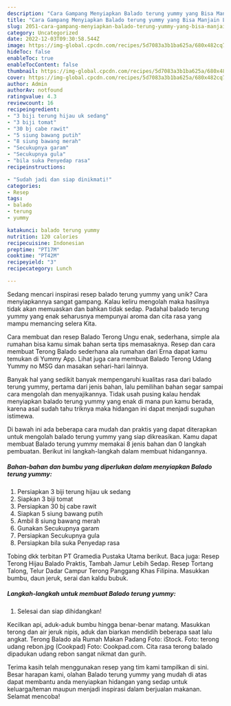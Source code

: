 ```yaml
---
description: "Cara Gampang Menyiapkan Balado terung yummy yang Bisa Manjain Lidah"
title: "Cara Gampang Menyiapkan Balado terung yummy yang Bisa Manjain Lidah"
slug: 2051-cara-gampang-menyiapkan-balado-terung-yummy-yang-bisa-manjain-lidah
category: Uncategorized
date: 2022-12-03T09:30:58.544Z
image: https://img-global.cpcdn.com/recipes/5d7083a3b1ba625a/680x482cq70/balado-terung-yummy-foto-resep-utama.jpg
hideToc: false
enableToc: true
enableTocContent: false
thumbnail: https://img-global.cpcdn.com/recipes/5d7083a3b1ba625a/680x482cq70/balado-terung-yummy-foto-resep-utama.jpg
cover: https://img-global.cpcdn.com/recipes/5d7083a3b1ba625a/680x482cq70/balado-terung-yummy-foto-resep-utama.jpg
author: Admin
authorAv: notfound
ratingvalue: 4.3
reviewcount: 16
recipeingredient:
- "3 biji terung hijau uk sedang"
- "3 biji tomat"
- "30 bj cabe rawit"
- "5 siung bawang putih"
- "8 siung bawang merah"
- "Secukupnya garam"
- "Secukupnya gula"
- "bila suka Penyedap rasa"
recipeinstructions:

- "Sudah jadi dan siap dinikmati!"
categories:
- Resep
tags:
- balado
- terung
- yummy

katakunci: balado terung yummy 
nutrition: 120 calories
recipecuisine: Indonesian
preptime: "PT17M"
cooktime: "PT42M"
recipeyield: "3"
recipecategory: Lunch

---
```





Sedang mencari inspirasi resep balado terung yummy yang unik? Cara menyiapkannya sangat gampang. Kalau keliru mengolah maka hasilnya tidak akan memuaskan dan bahkan tidak sedap. Padahal balado terung yummy yang enak seharusnya mempunyai aroma dan cita rasa yang mampu memancing selera Kita.





Cara membuat dan resep Balado Terong Ungu enak, sederhana, simple ala rumahan bisa kamu simak bahan serta tips memasaknya. Resep dan cara membuat Terong Balado sederhana ala rumahan dari Erna dapat kamu temukan di Yummy App. Lihat juga cara membuat Balado Terong Udang Yummy no MSG dan masakan sehari-hari lainnya.

Banyak hal yang sedikit banyak mempengaruhi kualitas rasa dari balado terung yummy, pertama dari jenis bahan, lalu pemilihan bahan segar sampai cara mengolah dan menyajikannya. Tidak usah pusing kalau hendak menyiapkan balado terung yummy yang enak di mana pun kamu berada, karena asal sudah tahu triknya maka hidangan ini dapat menjadi suguhan istimewa.






Di bawah ini ada beberapa cara mudah dan praktis yang dapat diterapkan untuk mengolah balado terung yummy yang siap dikreasikan. Kamu dapat membuat Balado terung yummy memakai 8 jenis bahan dan 0 langkah pembuatan. Berikut ini langkah-langkah dalam membuat hidangannya.

<!--inarticleads1-->

##### Bahan-bahan dan bumbu yang diperlukan dalam menyiapkan Balado terung yummy:

1. Persiapkan 3 biji terung hijau uk sedang
1. Siapkan 3 biji tomat
1. Persiapkan 30 bj cabe rawit
1. Siapkan 5 siung bawang putih
1. Ambil 8 siung bawang merah
1. Gunakan Secukupnya garam
1. Persiapkan Secukupnya gula
1. Persiapkan bila suka Penyedap rasa


Tobing dkk terbitan PT Gramedia Pustaka Utama berikut. Baca juga: Resep Terong Hijau Balado Praktis, Tambah Jamur Lebih Sedap. Resep Tortang Talong, Telur Dadar Campur Terong Panggang Khas Filipina. Masukkan bumbu, daun jeruk, serai dan kaldu bubuk. 

<!--inarticleads2-->

##### Langkah-langkah untuk membuat Balado terung yummy:


1. Selesai dan siap dihidangkan!

Kecilkan api, aduk-aduk bumbu hingga benar-benar matang. Masukkan terong dan air jeruk nipis, aduk dan biarkan mendidih beberapa saat lalu angkat. Terong Balado ala Rumah Makan Padang Foto: iStock. Foto: terong udang rebon.jpg (Cookpad) Foto: Cookpad.com. Cita rasa terong balado dipadukan udang rebon sangat nikmat dan gurih. 

Terima kasih telah menggunakan resep yang tim kami tampilkan di sini. Besar harapan kami, olahan Balado terung yummy yang mudah di atas dapat membantu anda menyiapkan hidangan yang sedap untuk keluarga/teman maupun menjadi inspirasi dalam berjualan makanan. Selamat mencoba!
